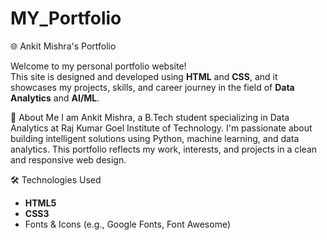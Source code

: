 # MY_Portfolio

🌐 Ankit Mishra's Portfolio

Welcome to my personal portfolio website!  
This site is designed and developed using **HTML** and **CSS**, and it showcases my projects, skills, and career journey in the field of **Data Analytics** and **AI/ML**.

🚀 About Me
I am Ankit Mishra, a B.Tech student specializing in Data Analytics at Raj Kumar Goel Institute of Technology. I'm passionate about building intelligent solutions using Python, machine learning, and data analytics. This portfolio reflects my work, interests, and projects in a clean and responsive web design.

🛠️ Technologies Used
- **HTML5**
- **CSS3**
- Fonts & Icons (e.g., Google Fonts, Font Awesome)
